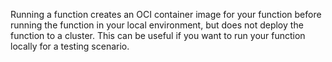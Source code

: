 <!-- Snippet used in the following topics:
- /docs/getting-started/build-run-deploy-func.md
- /docs/functions/running-functions.md
-->
Running a function creates an OCI container image for your function before running the function in your local environment, but does not deploy the function to a cluster. This can be useful if you want to run your function locally for a testing scenario.
